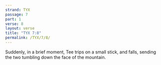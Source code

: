 ```yaml
---
strand: TYX
passage: 7
part: 1
verse: 8
layout: verse
title: "TYX 7:8"
permalink: /TYX/7/8/
---
```

Suddenly, in a brief moment, Tee trips on a small stick, and falls, sending the two tumbling down the face of the mountain.
